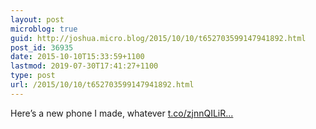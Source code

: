 ```yaml
---
layout: post
microblog: true
guid: http://joshua.micro.blog/2015/10/10/t652703599147941892.html
post_id: 36935
date: 2015-10-10T15:33:59+1100
lastmod: 2019-07-30T17:41:27+1100
type: post
url: /2015/10/10/t652703599147941892.html
---
```

Here’s a new phone I made, whatever [t.co/zjnnQILiR...](http://t.co/zjnnQILiRb)

